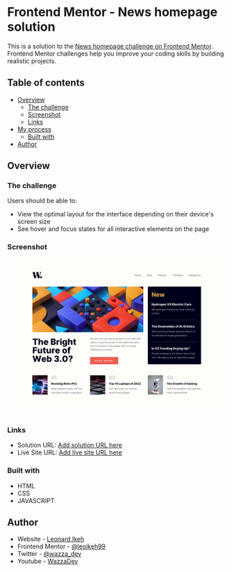 # Frontend Mentor - News homepage solution

This is a solution to the [News homepage challenge on Frontend Mentor](https://www.frontendmentor.io/challenges/news-homepage-H6SWTa1MFl). Frontend Mentor challenges help you improve your coding skills by building realistic projects.

## Table of contents

- [Overview](#overview)
  - [The challenge](#the-challenge)
  - [Screenshot](#screenshot)
  - [Links](#links)
- [My process](#my-process)
  - [Built with](#built-with)
- [Author](#author)

## Overview

### The challenge

Users should be able to:

- View the optimal layout for the interface depending on their device's screen size
- See hover and focus states for all interactive elements on the page

### Screenshot

![desktop-view](./design/desktop-design.jpg)

### Links

- Solution URL: [Add solution URL here]()
- Live Site URL: [Add live site URL here]()

### Built with

- HTML
- CSS
- JAVASCRIPT

## Author

- Website - [Leonard Ikeh](https://leonardikeh.netlify.app/)
- Frontend Mentor - [@leoikeh99](https://www.frontendmentor.io/profile/leoikeh99)
- Twitter - [@wazza_dev](https://www.twitter.com/wazza_dev)
- Youtube - [WazzaDev](https://www.youtube.com/channel/UCb02DqdMN9m1ExzJHvtL_Eg/)
